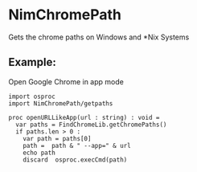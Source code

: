 # NimChromePath
Gets the chrome paths on Windows and *Nix Systems 

## Example:
Open Google Chrome in app mode

```
import osproc
import NimChromePath/getpaths

proc openURLLikeApp(url : string) : void =
  var paths = FindChromeLib.getChromePaths()
  if paths.len > 0 :
    var path = paths[0]
    path =  path & " --app=" & url
    echo path
    discard  osproc.execCmd(path)
 
 ```
